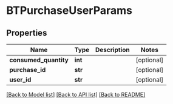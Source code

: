 # BTPurchaseUserParams

## Properties
Name | Type | Description | Notes
------------ | ------------- | ------------- | -------------
**consumed_quantity** | **int** |  | [optional] 
**purchase_id** | **str** |  | [optional] 
**user_id** | **str** |  | [optional] 

[[Back to Model list]](../README.md#documentation-for-models) [[Back to API list]](../README.md#documentation-for-api-endpoints) [[Back to README]](../README.md)


